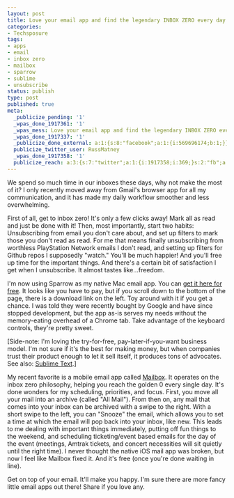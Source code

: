 ```yaml
---
layout: post
title: Love your email app and find the legendary INBOX ZERO every day
categories:
- Techsposure
tags:
- apps
- email
- inbox zero
- mailbox
- sparrow
- sublime
- unsubscribe
status: publish
type: post
published: true
meta:
  _publicize_pending: '1'
  _wpas_done_1917361: '1'
  _wpas_mess: Love your email app and find the legendary INBOX ZERO every day
  _wpas_done_1917337: '1'
  _publicize_done_external: a:1:{s:8:"facebook";a:1:{i:569696174;b:1;}}
  publicize_twitter_user: RussMatney
  _wpas_done_1917358: '1'
  publicize_reach: a:3:{s:7:"twitter";a:1:{i:1917358;i:369;}s:2:"fb";a:1:{i:1917337;i:651;}s:2:"wp";a:1:{i:0;i:3;}}
---
```

We spend so much time in our inboxes these days, why not make the most of it? I only recently moved away from Gmail's browser app for all my communication, and it has made my daily workflow smoother and less overwhelming.

First of all, get to inbox zero! It's only a few clicks away! Mark all as read and just be done with it! Then, most importantly, start two habits: Unsubscribing from email you don't care about, and set up filters to mark those you don't read as read. For me that means finally unsubscribing from worthless PlayStation Network emails I don't read, and setting up filters for Github repos I supposedly "watch." You'll be much happier! And you'll free up time for the important things. And there's a certain bit of satisfaction I get when I unsubscribe. It almost tastes like...freedom.

I'm now using Sparrow as my native Mac email app. You can <a title="Sparrow Mail App" href="http://sparrowmailapp.com/">get it here for free</a>. It looks like you have to pay, but if you scroll down to the bottom of the page, there is a download link on the left. Toy around with it if you get a chance. I was told they were recently bought by Google and have since stopped development, but the app as-is serves my needs without the memory-eating overhead of a Chrome tab. Take advantage of the keyboard controls, they're pretty sweet.

[Side-note: I'm loving the try-for-free, pay-later-if-you-want business model. I'm not sure if it's the best for making money, but when companies trust their product enough to let it sell itself, it produces tons of advocates. See also: <a title="Sublime Text" href="http://www.sublimetext.com/">Sublime Text</a>.]

My recent favorite is a mobile email app called <a title="Mailbox" href="http://www.mailboxapp.com/">Mailbox</a>. It operates on the inbox zero philosophy, helping you reach the golden 0 every single day. It's done wonders for my scheduling, priorities, and focus. First, you move all your mail into an archive (called "All Mail"). From then on, any mail that comes into your inbox can be archived with a swipe to the right. With a short swipe to the left, you can "Snooze" the email, which allows you to set a time at which the email will pop back into your inbox, like new. This leads to me dealing with important things immediately, putting off fun things to the weekend, and scheduling ticketing/event based emails for the day of the event (meetings, Amtrak tickets, and concert necessities will sit quietly until the right time). I never thought the native iOS mail app was broken, but now I feel like Mailbox fixed it. And it's free (once you're done waiting in line).

Get on top of your email. It'll make you happy. I'm sure there are more fancy little email apps out there! Share if you love any.
